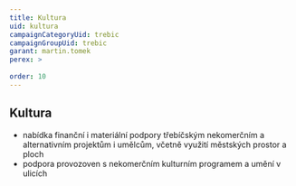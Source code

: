 ```yaml
---
title: Kultura
uid: kultura
campaignCategoryUid: trebic
campaignGroupUid: trebic
garant: martin.tomek
perex: >
  
order: 10
---
```



## Kultura

* nabídka finanční i materiální podpory třebíčským nekomerčním a alternativním projektům i umělcům, včetně využití městských prostor a ploch
* podpora provozoven s nekomerčním kulturním programem a umění v ulicích
